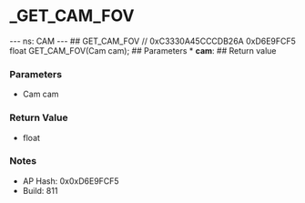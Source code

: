 # _GET_CAM_FOV

--- ns: CAM --- ## GET_CAM_FOV  // 0xC3330A45CCCDB26A 0xD6E9FCF5 float GET_CAM_FOV(Cam cam);   ## Parameters * **cam**:  ## Return value

### Parameters
* Cam cam

### Return Value
* float

### Notes
* AP Hash: 0x0xD6E9FCF5
* Build: 811

